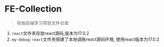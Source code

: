 # FE-Collection
> 存放前端学习项目文件仓库

1. `react`文件夹存放react源码,版本为17.0.2
2. `my-debug-react`文件夹搭建了本地调账react源码环境, 使用react版本为17.0.2

